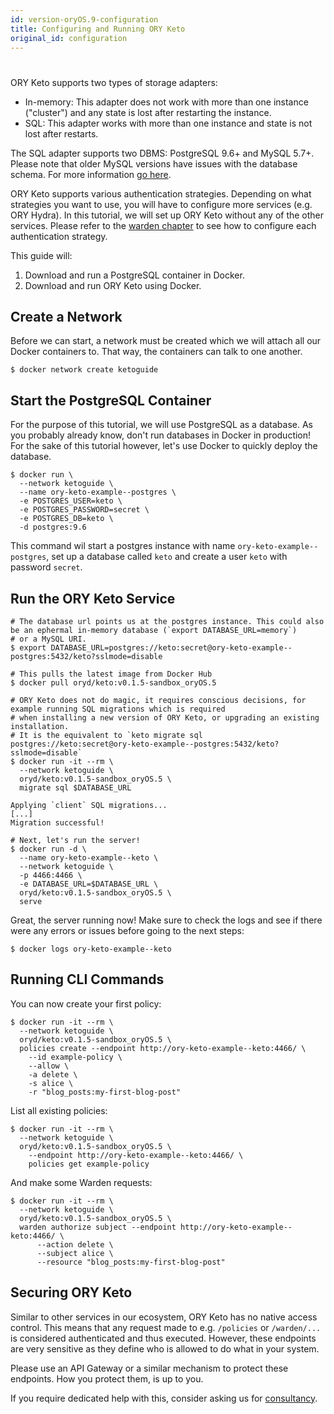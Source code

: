 ```yaml
---
id: version-oryOS.9-configuration
title: Configuring and Running ORY Keto
original_id: configuration
---
```


#

ORY Keto supports two types of storage adapters:

- In-memory: This adapter does not work with more than one instance ("cluster") and any state is lost after restarting the instance.
- SQL: This adapter works with more than one instance and state is not lost after restarts.

The SQL adapter supports two DBMS: PostgreSQL 9.6+ and MySQL 5.7+. Please note that
older MySQL versions have issues with the database schema.
For more information [go here](https://github.com/ory/hydra/issues/377).

ORY Keto supports various authentication strategies. Depending on what strategies
you want to use, you will have to configure more services (e.g. ORY Hydra). In this tutorial, we will
set up ORY Keto without any of the other services. Please refer to the [warden chapter](keto/1-overview/2-warden.md)
to see how to configure each authentication strategy.

This guide will:

1. Download and run a PostgreSQL container in Docker.
2. Download and run ORY Keto using Docker.

## Create a Network

Before we can start, a network must be created which we will attach all our Docker containers to. That way, the containers
can talk to one another.

```
$ docker network create ketoguide
```

## Start the PostgreSQL Container

For the purpose of this tutorial, we will use PostgreSQL as a database. As you probably already know, don't run databases in Docker in production!
For the sake of this tutorial however, let's use Docker to quickly deploy the database.

```
$ docker run \
  --network ketoguide \
  --name ory-keto-example--postgres \
  -e POSTGRES_USER=keto \
  -e POSTGRES_PASSWORD=secret \
  -e POSTGRES_DB=keto \
  -d postgres:9.6
```

This command wil start a postgres instance with name `ory-keto-example--postgres`, set up a database called `keto`
and create a user `keto` with password `secret`.

## Run the ORY Keto Service

```
# The database url points us at the postgres instance. This could also be an ephermal in-memory database (`export DATABASE_URL=memory`)
# or a MySQL URI.
$ export DATABASE_URL=postgres://keto:secret@ory-keto-example--postgres:5432/keto?sslmode=disable

# This pulls the latest image from Docker Hub
$ docker pull oryd/keto:v0.1.5-sandbox_oryOS.5

# ORY Keto does not do magic, it requires conscious decisions, for example running SQL migrations which is required
# when installing a new version of ORY Keto, or upgrading an existing installation.
# It is the equivalent to `keto migrate sql postgres://keto:secret@ory-keto-example--postgres:5432/keto?sslmode=disable`
$ docker run -it --rm \
  --network ketoguide \
  oryd/keto:v0.1.5-sandbox_oryOS.5 \
  migrate sql $DATABASE_URL

Applying `client` SQL migrations...
[...]
Migration successful!

# Next, let's run the server!
$ docker run -d \
  --name ory-keto-example--keto \
  --network ketoguide \
  -p 4466:4466 \
  -e DATABASE_URL=$DATABASE_URL \
  oryd/keto:v0.1.5-sandbox_oryOS.5 \
  serve
```

Great, the server running now! Make sure to check the logs and see if there were
any errors or issues before going to the next steps:

```
$ docker logs ory-keto-example--keto
```

## Running CLI Commands

You can now create your first policy:

```
$ docker run -it --rm \
  --network ketoguide \
  oryd/keto:v0.1.5-sandbox_oryOS.5 \
  policies create --endpoint http://ory-keto-example--keto:4466/ \
    --id example-policy \
    --allow \
    -a delete \
    -s alice \
    -r "blog_posts:my-first-blog-post"
```

List all existing policies:

```
$ docker run -it --rm \
  --network ketoguide \
  oryd/keto:v0.1.5-sandbox_oryOS.5 \
    --endpoint http://ory-keto-example--keto:4466/ \
    policies get example-policy
```

And make some Warden requests:

```
$ docker run -it --rm \
  --network ketoguide \
  oryd/keto:v0.1.5-sandbox_oryOS.5 \
  warden authorize subject --endpoint http://ory-keto-example--keto:4466/ \
      --action delete \
      --subject alice \
      --resource "blog_posts:my-first-blog-post"
```

## Securing ORY Keto

Similar to other services in our ecosystem, ORY Keto has no native access control. This means that any request
made to e.g. `/policies` or `/warden/...` is considered authenticated and thus executed. However, these endpoints
are very sensitive as they define who is allowed to do what in your system.

Please use an API Gateway or a similar mechanism to protect these endpoints. How you protect them, is up to you.

If you require dedicated help with this, consider asking us for [consultancy](mailto:hi@ory.sh).
